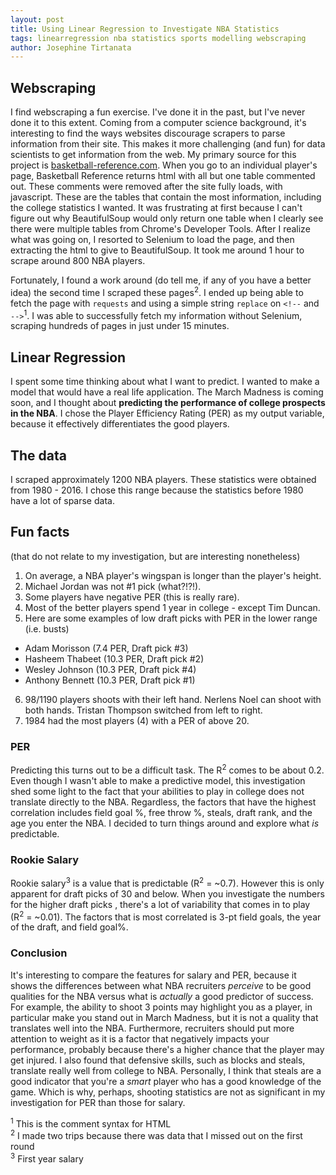 ```yaml
---
layout: post
title: Using Linear Regression to Investigate NBA Statistics
tags: linearregression nba statistics sports modelling webscraping
author: Josephine Tirtanata
---
```


## Webscraping
I find webscraping a fun exercise. I've done it in the past, but I've never done it to this extent. Coming from a computer science background, it's interesting to find the ways websites discourage scrapers to parse information from their site. This makes it more challenging (and fun) for data scientists to get information from the web. My primary source for this project is [basketball-reference.com](basketball-reference.com). When you go to an individual player's page, Basketball Reference returns html with all but one table commented out. These comments were removed after the site fully loads, with javascript. These are the tables that contain the most information, including the college statistics I wanted. It was frustrating at first because I can't figure out why BeautifulSoup would only return one table when I clearly see there were multiple tables from Chrome's Developer Tools. After I realize what was going on, I resorted to Selenium to load the page, and then extracting the html to give to BeautifulSoup. It took me around 1 hour to scrape around 800 NBA players.

Fortunately, I found a work around (do tell me, if any of you have a better idea) the second time I scraped these pages<sup>2</sup>. I ended up being able to fetch the page with `requests` and using a simple string `replace` on `<!--` and `-->`<sup>1</sup>. I was able to successfully fetch my information without Selenium, scraping hundreds of pages in just under 15 minutes.

## Linear Regression
I spent some time thinking about what I want to predict. I wanted to make a model that would have a real life application. The March Madness is coming soon, and I thought about **predicting the performance of college prospects in the NBA**. I chose the Player Efficiency Rating (PER) as my output variable, because it effectively differentiates the good players.

## The data
I scraped approximately 1200 NBA players. These statistics were obtained from 1980 - 2016. I chose this range because the statistics before 1980 have a lot of sparse data.

## Fun facts
(that do not relate to my investigation, but are interesting nonetheless)
1. On average, a NBA player's wingspan is longer than the player's height.
2. Michael Jordan was not #1 pick (what?!?!).
3. Some players have negative PER (this is really rare).
4. Most of the better players spend 1 year in college - except Tim Duncan.
5. Here are some examples of low draft picks with PER in the lower range (i.e. busts)
  - Adam Morisson (7.4 PER, Draft pick #3)
  - Hasheem Thabeet (10.3 PER, Draft pick #2)
  - Wesley Johnson (10.3 PER, Draft pick #4)
  - Anthony Bennett (10.3 PER, Draft pick #1)
6. 98/1190 players shoots with their left hand. Nerlens Noel can shoot with both hands. Tristan Thompson switched from left to right.
7. 1984 had the most players (4) with a PER of above 20.

### PER
Predicting this turns out to be a difficult task. The R<sup>2</sup> comes to be about 0.2. Even though I wasn't able to make a predictive model, this investigation shed some light to the fact that your abilities to play in college does not translate directly to the NBA. Regardless, the factors that have the highest correlation includes field goal %, free throw %, steals, draft rank, and the age you enter the NBA. I decided to turn things around and explore what *is* predictable.  

### Rookie Salary
Rookie salary<sup>3</sup> is a value that is predictable (R<sup>2</sup> = ~0.7). However this is only apparent for draft picks of 30 and below. When you investigate the numbers for the higher draft picks , there's a lot of variability that comes in to play (R<sup>2</sup> = ~0.01). The factors that is most correlated is 3-pt field goals, the year of the draft, and field goal%.  

### Conclusion
It's interesting to compare the features for salary and PER, because it shows the differences between what NBA recruiters *perceive* to be good qualities for the NBA versus what is *actually* a good predictor of success. For example, the ability to shoot 3 points  may highlight you as a player, in particular make you stand out in March Madness, but it is not a quality that translates well into the NBA. Furthermore, recruiters should put more attention to weight as it is a factor that negatively impacts your performance, probably because there's a higher chance that the player may get injured. I also found that defensive skills, such as blocks and steals, translate really well from college to NBA. Personally, I think that steals are a good indicator that you're a *smart* player who has a good knowledge of the game. Which is why, perhaps, shooting statistics are not as significant in my investigation for PER than those for salary.

<sup>1</sup> This is the comment syntax for HTML  
<sup>2</sup> I made two trips because there was data
 that I missed out on the first round  
 <sup>3</sup> First year salary
